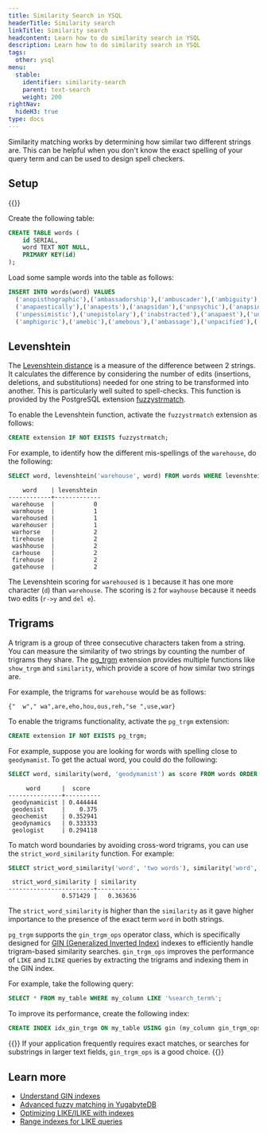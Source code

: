 ```yaml
---
title: Similarity Search in YSQL
headerTitle: Similarity search
linkTitle: Similarity search
headcontent: Learn how to do similarity search in YSQL
description: Learn how to do similarity search in YSQL
tags:
  other: ysql
menu:
  stable:
    identifier: similarity-search
    parent: text-search
    weight: 200
rightNav:
  hideH3: true
type: docs
---
```


Similarity matching works by determining how similar two different strings are. This can be helpful when you don't know the exact spelling of your query term and can be used to design spell checkers.

## Setup

{{<cluster-setup-tabs>}}

Create the following table:

```sql
CREATE TABLE words (
    id SERIAL,
    word TEXT NOT NULL,
    PRIMARY KEY(id)
);
```

Load some sample words into the table as follows:

```sql
INSERT INTO words(word) VALUES
  ('anopisthographic'),('ambassadorship'),('ambuscader'),('ambiguity'),('ampycides'),
  ('anapaestically'),('anapests'),('anapsidan'),('unpsychic'),('anapsid'),
  ('unpessimistic'),('unepistolary'),('inabstracted'),('anapaest'),('unobstinate'),
  ('amphigoric'),('amebic'),('amebous'),('ambassage'),('unpacified'),('unposing');
```

## Levenshtein

The [Levenshtein distance](https://en.wikipedia.org/wiki/Levenshtein_distance) is a measure of the difference between 2 strings. It calculates the difference by considering the number of edits (insertions, deletions, and substitutions) needed for one string to be transformed into another. This is particularly well suited to spell-checks. This function is provided by the PostgreSQL extension [fuzzystrmatch](https://www.postgresql.org/docs/11/fuzzystrmatch.html).

To enable the Levenshtein function, activate the `fuzzystrmatch` extension as follows:

```sql
CREATE extension IF NOT EXISTS fuzzystrmatch;
```

For example, to identify how the different mis-spellings of the `warehouse`, do the following:

```sql
SELECT word, levenshtein('warehouse', word) FROM words WHERE levenshtein('warehouse', word) < 3  ORDER BY levenshtein('warehouse', word) ASC LIMIT 10;
```

```output
    word    | levenshtein
------------+-------------
 warehouse  |           0
 warmhouse  |           1
 warehoused |           1
 warehouser |           1
 warhorse   |           2
 tirehouse  |           2
 washhouse  |           2
 carhouse   |           2
 firehouse  |           2
 gatehouse  |           2
```

The Levenshtein scoring for `warehoused` is `1` because it has one more character (`d`) than `warehouse`. The scoring is `2` for `wayhouse` because it needs two edits (`r->y` and `del e`).

## Trigrams

A trigram is a group of three consecutive characters taken from a string. You can measure the similarity of two strings by counting the number of trigrams they share. The [pg_trgm](https://www.postgresql.org/docs/15/pgtrgm.html) extension provides multiple functions like `show_trgm` and `similarity`, which provide a score of how similar two strings are.

For example, the trigrams for `warehouse` would be as follows:

```sql{class=output}
{"  w"," wa",are,eho,hou,ous,reh,"se ",use,war}
```

To enable the trigrams functionality, activate the `pg_trgm` extension:

```sql
CREATE extension IF NOT EXISTS pg_trgm;
```

For example, suppose you are looking for words with spelling close to `geodymamist`. To get the actual word, you could do the following:

```sql
SELECT word, similarity(word, 'geodymamist') as score FROM words ORDER BY score DESC LIMIT 5;
```

```output
     word      |  score
---------------+----------
 geodynamicist | 0.444444
 geodesist     |    0.375
 geochemist    | 0.352941
 geodynamics   | 0.333333
 geologist     | 0.294118
```

To match word boundaries by avoiding cross-word trigrams, you can use the `strict_word_similarity` function. For example:

```sql
SELECT strict_word_similarity('word', 'two words'), similarity('word', 'two words');
```

```output
 strict_word_similarity | similarity
------------------------+------------
               0.571429 |   0.363636
```

The `strict_word_similarity` is higher than the `similarity` as it gave higher importance to the presence of the exact term `word` in both strings.

`pg_trgm` supports the `gin_trgm_ops` operator class, which is specifically designed for [GIN (Generalized Inverted Index)](../../../../explore/ysql-language-features/indexes-constraints/gin) indexes to efficiently handle trigram-based similarity searches. `gin_trgm_ops` improves the performance of `LIKE` and `ILIKE` queries by extracting the trigrams and indexing them in the GIN index.

For example, take the following query:

```sql
SELECT * FROM my_table WHERE my_column LIKE '%search_term%';
```

To improve its performance, create the following index:

```sql
CREATE INDEX idx_gin_trgm ON my_table USING gin (my_column gin_trgm_ops);
```

{{<tip>}}
If your application frequently requires exact matches, or searches for substrings in larger text fields, `gin_trgm_ops` is a good choice.
{{</tip>}}

## Learn more

- [Understand GIN indexes](../../../../explore/ysql-language-features/indexes-constraints/gin/)
- [Advanced fuzzy matching in YugabyteDB](https://www.yugabyte.com/blog/fuzzy-matching-in-yugabytedb/)
- [Optimizing LIKE/ILIKE with indexes](https://www.yugabyte.com/blog/postgresql-like-query-performance-variations/)
- [Range indexes for LIKE queries](https://dev.to/yugabyte/range-indexes-for-like-queries-in-yugabytedb-10kd)
